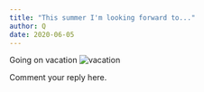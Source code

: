 ```yaml
---
title: "This summer I'm looking forward to..."
author: Q
date: 2020-06-05
---
```


Going on vacation
![vacation](https://www.familyvacationcritic.com/uploads/sites/19/2018/09/best-ideas-1280x640.jpg)

Comment your reply here.
